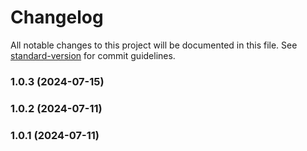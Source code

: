 # Changelog

All notable changes to this project will be documented in this file. See [standard-version](https://github.com/conventional-changelog/standard-version) for commit guidelines.

### 1.0.3 (2024-07-15)

### 1.0.2 (2024-07-11)

### 1.0.1 (2024-07-11)
